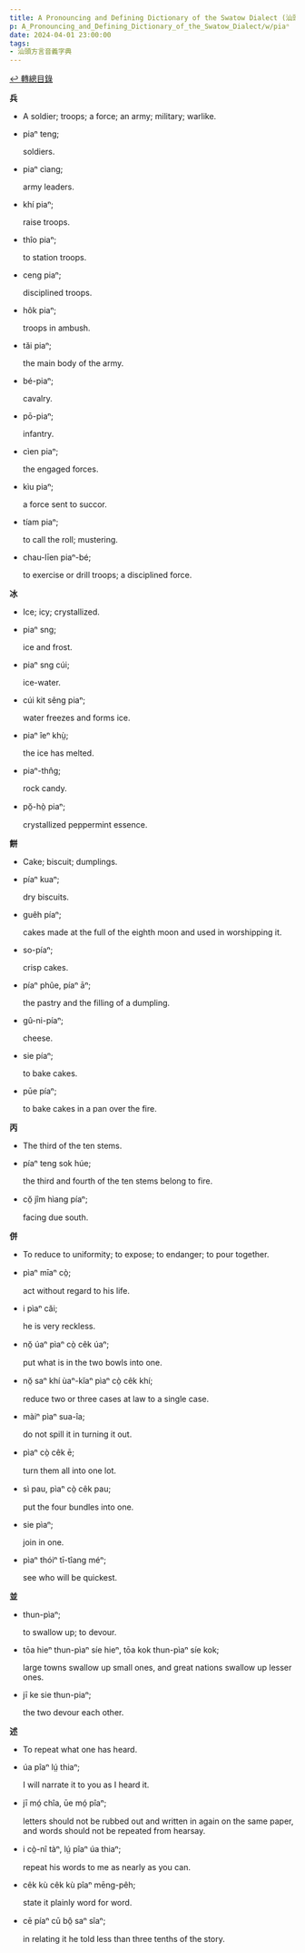 ```yaml
---
title: A Pronouncing and Defining Dictionary of the Swatow Dialect (汕頭方言音義字典) / piaⁿ
p: A_Pronouncing_and_Defining_Dictionary_of_the_Swatow_Dialect/w/piaⁿ
date: 2024-04-01 23:00:00
tags: 
- 汕頭方言音義字典
---
```


[↩️ 轉總目錄](/A_Pronouncing_and_Defining_Dictionary_of_the_Swatow_Dialect)


**兵**
- A soldier; troops; a force; an army; military; warlike.

- piaⁿ teng;

  soldiers.

- piaⁿ cìang;

  army leaders.

- khí piaⁿ;

  raise troops.

- thîo piaⁿ;

  to station troops.

- ceng piaⁿ;

  disciplined troops.

- hôk piaⁿ;

  troops in ambush.

- tăi piaⁿ;

  the main body of the army.

- bé-piaⁿ;

  cavalry.

- pō-piaⁿ;

  infantry.

- cìen piaⁿ;

  the engaged forces.

- kìu piaⁿ;

  a force sent to succor.

- tíam piaⁿ;

  to call the roll; mustering.

- chau-līen piaⁿ-bé;

  to exercise or drill troops; a disciplined force.

**冰**
- Ice; icy; crystallized.

- piaⁿ sng;

  ice and frost.

- piaⁿ sng cúi;

  ice-water.

- cúi kit sêng piaⁿ;

  water freezes and forms ice.

- piaⁿ îeⁿ khṳ̀;

  the ice has melted.

- piaⁿ-thn̂g;

  rock candy.

- pŏ̤-hò̤ piaⁿ;

  crystallized peppermint essence.

**餅**
- Cake; biscuit; dumplings.

- píaⁿ kuaⁿ;

  dry biscuits.

- guêh píaⁿ;

  cakes made at the full of the eighth moon and used in worshipping it.

- so-píaⁿ;

  crisp cakes.

- píaⁿ phûe, píaⁿ āⁿ;

  the pastry and the filling of a dumpling.

- gû-ni-píaⁿ;

  cheese.

- sie píaⁿ;

  to bake cakes.

- pūe píaⁿ;

  to bake cakes in a pan over the fire.

**丙**
- The third of the ten stems.

- píaⁿ teng sok húe;

  the third and fourth of the ten stems belong to fire.

- cŏ̤ jîm hìang píaⁿ;

  facing due south.

**併**
- To reduce to uniformity; to expose; to endanger; to pour together.

- pìaⁿ mīaⁿ cò̤;

  act without regard to his life.

- i pìaⁿ căi;

  he is very reckless.

- nŏ̤ úaⁿ pìaⁿ cò̤ cêk úaⁿ;

  put what is in the two bowls into one.

- nŏ̤ saⁿ khí ùaⁿ-kĭaⁿ pìaⁿ cò̤ cêk khí;

  reduce two or three cases at law to a single case.

- màiⁿ pìaⁿ sua-îa;

  do not spill it in turning it out.

- pìaⁿ cò̤ cêk ē;

  turn them all into one lot.

- sì pau, pìaⁿ cò̤ cêk pau;

  put the four bundles into one.

- sie pìaⁿ;

  join in one.

- pìaⁿ thóiⁿ tī-tîang méⁿ;

  see who will be quickest.

**並**

- thun-pìaⁿ;

  to swallow up; to devour.

- tōa hieⁿ thun-pìaⁿ síe hieⁿ, tōa kok thun-pìaⁿ síe kok;

  large towns swallow up small ones, and great nations swallow up lesser ones.

- jī ke sie thun-piaⁿ;

  the two devour each other.

**述**
- To repeat what one has heard.

- úa pîaⁿ lṳ́ thiaⁿ;

  I will narrate it to you as I heard it.

- jī mó̤ chîa, ūe mó̤ pîaⁿ;

  letters should not be rubbed out and written in again on the same paper, and words should not be repeated from hearsay.

- i cò̤-nî tàⁿ, lṳ́ pîaⁿ úa thiaⁿ; 

  repeat his words to me as nearly as you can.

- cêk kù cêk kù pîaⁿ mēng-pêh;

  state it plainly word for word.

- cē píaⁿ cū bô̤ saⁿ sîaⁿ;

  in relating it he told less than three tenths of the story.